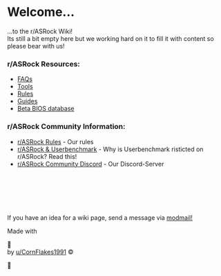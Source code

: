 # **Welcome...**  
...to the r/ASRock Wiki!  
Its still a bit empty here but we working hard on it to fill it with content so please bear with us!  

### r/ASRock Resources:

* [FAQs](faq/faq.md)
* [Tools](/r/ASRock/wiki/tools)
* [Rules](/r/ASRock/wiki/rules)
* [Guides](/r/ASRock/wiki/guides)
* [Beta BIOS database](beta_bios/beta_bios.md)


### r/ASRock Community Information:

* [r/ASRock Rules](/r/ASRock/wiki/rules) - Our rules
* [r/ASRock & Userbenchmark](/r/ASRock/wiki/faq#wiki_r.2Fasrock_and_userbenchmark) - Why is Userbenchmark risticted on r/ASRock? Read this!
* [r/ASRock Community Discord](https://discord.gg/rFrMpxV) - Our Discord-Server

&#x200B;

&#x200B;

&#x200B;

If you have an idea for a wiki page, send a message via [modmail!](https://www.reddit.com/message/compose?to=%2Fr%2FASRock)

<footer>
    <p>Made with <div id="heart-anim">🤍</div> by <a href="https://reddit.com/u/CornFlakes1991">u/CornFlakes1991</a> &copy; <script>document.write(new Date().getFullYear());</script></p>
</footer>
<div id="heart-anim">🤍</div>